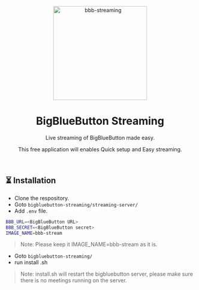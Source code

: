 <div align="center">
   <img alt="bbb-streaming" width="250" src="https://higheredlab.com/wp-content/uploads/hel-logo.png">
</div>
<h1 align="center">BigBlueButton Streaming</h1>
<p align="center">Live streaming of BigBlueButton made easy.</p>
<p align="center">This free application will enables Quick setup and Easy streaming.</p>

<br />

## ⏳ Installation

- Clone the respository.
- Goto `bigbluebutton-streaming/streaming-server/`
- Add `.env` file.
 ```bash
BBB_URL=<BigBlueButton URL>
BBB_SECRET=<BigBlueButton secret>
IMAGE_NAME=bbb-stream
```
> Note: Please keep it IMAGE_NAME=bbb-stream as it is.
- Goto `bigbluebutton-streaming/`
- run install .sh

> Note: install.sh will restart the bigbluebutton server, please make sure there is no meetings running on the server.

